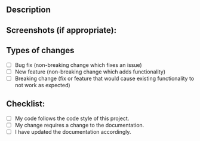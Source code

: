 ## Description

## Screenshots (if appropriate):

## Types of changes
- [ ] Bug fix (non-breaking change which fixes an issue)
- [ ] New feature (non-breaking change which adds functionality)
- [ ] Breaking change (fix or feature that would cause existing functionality to not work as expected)

## Checklist:
- [ ] My code follows the code style of this project.
- [ ] My change requires a change to the documentation.
- [ ] I have updated the documentation accordingly.
